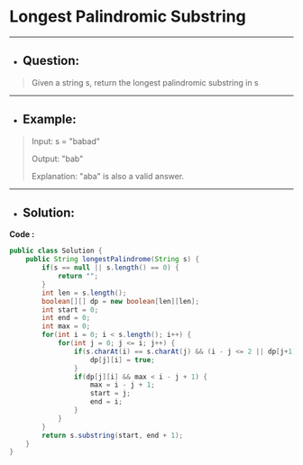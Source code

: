 # Longest Palindromic Substring
---
- ## Question:
> Given a string s, return the longest palindromic substring in s
---
- ## Example:
> Input: s = "babad"
> 
> Output: "bab"
> 
> Explanation: "aba" is also a valid answer.
---
- ## Solution:
**Code :**
```java
public class Solution {
    public String longestPalindrome(String s) {
        if(s == null || s.length() == 0) {
            return "";
        }
        int len = s.length();
        boolean[][] dp = new boolean[len][len];
        int start = 0;
        int end = 0;
        int max = 0;
        for(int i = 0; i < s.length(); i++) {
            for(int j = 0; j <= i; j++) {
                if(s.charAt(i) == s.charAt(j) && (i - j <= 2 || dp[j+1][i-1])) {
                    dp[j][i] = true;
                }
                if(dp[j][i] && max < i - j + 1) {
                    max = i - j + 1;
                    start = j;
                    end = i;
                }
            }
        }
        return s.substring(start, end + 1);
    }
}
